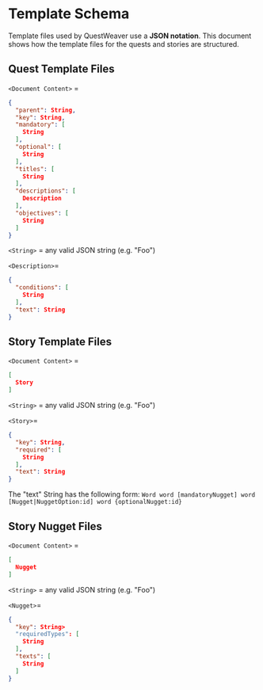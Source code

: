# Template Schema

Template files used by QuestWeaver use a **JSON notation**. 
This document shows how the template files for the quests and stories are structured.

## Quest Template Files

`<Document Content>` =
```json
{
  "parent": String,
  "key": String,
  "mandatory": [
    String
  ],
  "optional": [
    String
  ],
  "titles": [
    String
  ],
  "descriptions": [
    Description
  ],
  "objectives": [
    String
  ]
}
```

`<String>` = any valid JSON string (e.g. "Foo")

`<Description>`=
```json
{
  "conditions": [
    String
  ],
  "text": String
}
```

## Story Template Files

`<Document Content>` =
```json
[
  Story
]
```

`<String>` = any valid JSON string (e.g. "Foo")

`<Story>`=
```json
{
  "key": String,
  "required": [
    String
  ],
  "text": String
}
```

The "text" String has the following form:
`Word word [mandatoryNugget] word [Nugget|NuggetOption:id] word {optionalNugget:id}`


## Story Nugget Files

`<Document Content>` =
```json
[
  Nugget
]
```

`<String>` = any valid JSON string (e.g. "Foo")

`<Nugget>`=
```json
{
  "key": String>
  "requiredTypes": [
    String
  ],
  "texts": [
    String
  ]
}
```